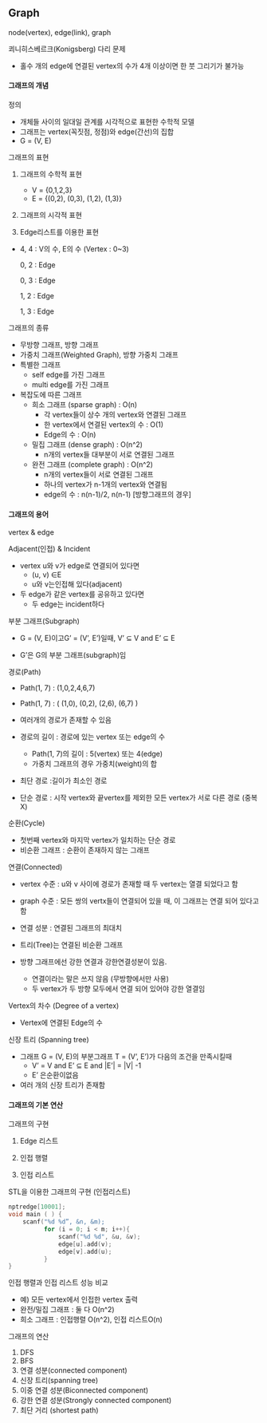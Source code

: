 ## Graph

node(vertex), edge(link), graph

쾨니히스베르크(Konigsberg) 다리 문제

* 홀수 개의 edge에 연결된 vertex의 수가 4개 이상이면 한 붓 그리기가 불가능

#### 그래프의 개념

정의

* 개체들 사이의 일대일 관계를 시각적으로 표현한 수학적 모델
* 그래프는 vertex(꼭짓점, 정점)와 edge(간선)의 집합
* G = (V, E)

그래프의 표현

1. 그래프의 수학적 표현
   * V = {0,1,2,3}
   * E = {(0,2), (0,3), (1,2), (1,3)}

2. 그래프의 시각적 표현

3.  Edge리스트를 이용한 표현

   * 4, 4 :   V의 수, E의 수 (Vertex : 0~3)

     0, 2 : Edge

     0, 3 : Edge

     1, 2 : Edge

     1, 3 : Edge

그래프의 종류

* 무방향 그래프, 방향 그래프
* 가중치 그래프(Weighted Graph), 방향 가중치 그래프
* 특별한 그래프
  * self edge를 가진 그래프
  * multi edge를 가진 그래프
* 복잡도에 따른 그래프
  * 희소 그래프 (sparse graph)  : O(n)
    * 각 vertex들이 상수 개의 vertex와 연결된 그래프
    * 한 vertex에서 연결된 vertex의 수 : O(1)
    * Edge의 수 : O(n)
  * 밀집 그래프 (dense graph) : O(n^2)
    * n개의 vertex들 대부분이 서로 연결된 그래프
  * 완전 그래프 (complete graph) : O(n^2)
    * n개의 vertex들이 서로 연결된 그래프
    * 하나의 vertex가 n-1개의 vertex와 연결됨
    * edge의 수 : n(n-1)/2, n(n-1) [방향그래프의 경우]

####  그래프의 용어

vertex & edge

Adjacent(인접) & Incident

* vertex u와 v가 edge로 연결되어 있다면
  * (u, v) ∈E 
  * u와 v는인접해 있다(adjacent) 
* 두 edge가 같은 vertex를 공유하고 있다면
  * 두 edge는 incident하다

부분 그래프(Subgraph)

* G = (V, E)이고G’ = (V’, E’)일때, V’ ⊆ V and E’ ⊆ E

* G’은 G의 부분 그래프(subgraph)임

경로(Path)

* Path(1, 7) : (1,0,2,4,6,7)
* Path(1, 7) : ( (1,0), (0,2), (2,6), (6,7) )

* 여러개의 경로가 존재할 수 있음
* 경로의 길이 : 경로에 있는 vertex 또는 edge의 수
  * Path(1, 7)의 길이 : 5(vertex) 또는 4(edge)
  * 가중치 그래프의 경우 가중치(weight)의 합
* 최단 경로 :길이가 최소인 경로
* 단순 경로 : 시작 vertex와 끝vertex를 제외한 모든 vertex가 서로 다른 경로 (중복X)

순환(Cycle)

* 첫번째 vertex와 마지막 vertex가 일치하는 단순 경로
* 비순환 그래프 : 순환이 존재하지 않는 그래프

연결(Connected)

* vertex 수준 : u와 v 사이에 경로가 존재할 때 두 vertex는 열결 되었다고 함
* graph 수준 : 모든 쌍의 vertx들이 연결되어 있을 때, 이 그래프는 연결 되어 있다고 함
* 연결 성분 :  연결된 그래프의 최대치 

* 트리(Tree)는 연결된 비순환 그래프
* 방향 그래프에선 강한 연결과 강한연결성분이 있음.
  * 연결이라는 말은 쓰지 않음 (무방향에서만 사용)
  * 두 vertex가 두 방향 모두에서 연결 되어 있어야 강한 열결임

Vertex의 차수 (Degree of a vertex)

* Vertex에 연결된 Edge의 수

신장 트리 (Spanning tree)

* 그래프 G = (V, E)의 부분그래프 T = (V’, E’)가 다음의 조건을 만족시킬때
  * V’ = V and E’ ⊆ E  and |E’| = |V| -1 
  * E’ 은순환이없음
* 여러 개의 신장 트리가 존재함

#### 그래프의 기본 연산

그래프의 구현

1. Edge 리스트

2. 인접 행렬

3. 인접 리스트

STL을 이용한 그래프의 구현 (인접리스트)

```c++
nptredge[10001];
void main ( ) {
    scanf("%d %d”, &n, &m);
          for (i = 0; i < m; i++){
              scanf("%d %d", &u, &v);
              edge[u].add(v);
              edge[v].add(u);
          } 
}
```

인접 행렬과 인접 리스트 성능 비교

* 예) 모든 vertex에서 인접한 vertex 출력
* 완전/밀집 그래프 : 둘 다 O(n^2)
* 희소 그래프 : 인접행렬 O(n^2), 인접 리스트O(n)

그래프의 연산

1. DFS
2. BFS
3. 연결 성분(connected component)
4. 신장 트리(spanning tree)
5. 이중 연결 성분(Biconnected component)
6. 강한 연결 성분(Strongly connected component)
7. 최단 거리 (shortest path)

